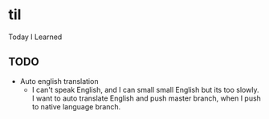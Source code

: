 # til

Today I Learned

## TODO

* Auto english translation
    * I can't speak English, and I can small small English but its too slowly.  
      I want to auto translate English and push master branch, when I push to native language branch.
